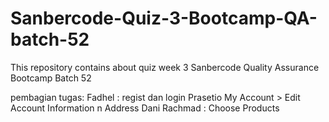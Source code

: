 # Sanbercode-Quiz-3-Bootcamp-QA-batch-52
This repository contains about quiz week 3 Sanbercode Quality Assurance Bootcamp Batch 52 


pembagian tugas:
Fadhel : regist dan login
Prasetio My Account > Edit Account Information n Address
Dani Rachmad : Choose Products
